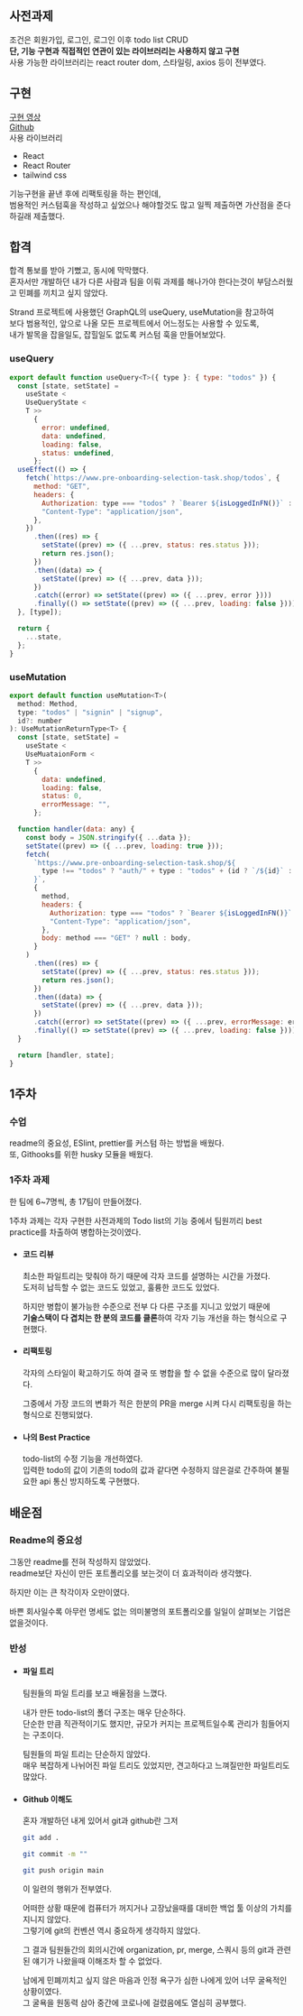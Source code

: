 ## 사전과제

조건은 회원가입, 로그인, 로그인 이후 todo list CRUD  
**단, 기능 구현과 직접적인 연관이 있는 라이브러리는 사용하지 않고 구현**  
사용 가능한 라이브러리는 react router dom, 스타일링, axios 등이 전부였다.

## 구현

[구현 영상](https://www.youtube.com/watch?v=9nXQnHhwC_Y)  
[Github](https://github.com/DoDevet/wanted-pre-onboarding-frontend/tree/8cfe6dba26e4be72308912fb1a4fed92fbeebd1e)  
사용 라이브러리

- React
- React Router
- tailwind css

기능구현을 끝낸 후에 리팩토링을 하는 편인데,  
범용적인 커스텀훅을 작성하고 싶었으나 해야할것도 많고 일찍 제출하면 가산점을 준다 하길래 제출했다.

## 합격

합격 통보를 받아 기뻤고, 동시에 막막했다.  
혼자서만 개발하던 내가 다른 사람과 팀을 이뤄 과제를 해나가야 한다는것이 부담스러웠고 민폐를 끼치고 싶지 않았다.

Strand 프로젝트에 사용했던 GraphQL의 useQuery, useMutation을 참고하여  
보다 범용적인, 앞으로 나올 모든 프로젝트에서 어느정도는 사용할 수 있도록,  
내가 발목을 잡을일도, 잡힐일도 없도록 커스텀 훅을 만들어보았다.

### useQuery

```jsx
export default function useQuery<T>({ type }: { type: "todos" }) {
  const [state, setState] =
    useState <
    UseQueryState <
    T >>
      {
        error: undefined,
        data: undefined,
        loading: false,
        status: undefined,
      };
  useEffect(() => {
    fetch(`https://www.pre-onboarding-selection-task.shop/todos`, {
      method: "GET",
      headers: {
        Authorization: type === "todos" ? `Bearer ${isLoggedInFN()}` : "",
        "Content-Type": "application/json",
      },
    })
      .then((res) => {
        setState((prev) => ({ ...prev, status: res.status }));
        return res.json();
      })
      .then((data) => {
        setState((prev) => ({ ...prev, data }));
      })
      .catch((error) => setState((prev) => ({ ...prev, error })))
      .finally(() => setState((prev) => ({ ...prev, loading: false })));
  }, [type]);

  return {
    ...state,
  };
}
```

### useMutation

```jsx
export default function useMutation<T>(
  method: Method,
  type: "todos" | "signin" | "signup",
  id?: number
): UseMutationReturnType<T> {
  const [state, setState] =
    useState <
    UseMuataionForm <
    T >>
      {
        data: undefined,
        loading: false,
        status: 0,
        errorMessage: "",
      };

  function handler(data: any) {
    const body = JSON.stringify({ ...data });
    setState((prev) => ({ ...prev, loading: true }));
    fetch(
      `https://www.pre-onboarding-selection-task.shop/${
        type !== "todos" ? "auth/" + type : "todos" + (id ? `/${id}` : "")
      }`,
      {
        method,
        headers: {
          Authorization: type === "todos" ? `Bearer ${isLoggedInFN()}` : "",
          "Content-Type": "application/json",
        },
        body: method === "GET" ? null : body,
      }
    )
      .then((res) => {
        setState((prev) => ({ ...prev, status: res.status }));
        return res.json();
      })
      .then((data) => {
        setState((prev) => ({ ...prev, data }));
      })
      .catch((error) => setState((prev) => ({ ...prev, errorMessage: error })))
      .finally(() => setState((prev) => ({ ...prev, loading: false })));
  }

  return [handler, state];
}
```

## 1주차

### 수업

readme의 중요성, ESlint, prettier를 커스텀 하는 방법을 배웠다.  
또, Githooks를 위한 husky 모듈을 배웠다.

### 1주차 과제

한 팀에 6~7명씩, 총 17팀이 만들어졌다.

1주차 과제는 각자 구현한 사전과제의 Todo list의 기능 중에서 팀원끼리 best practice를 차출하여 병합하는것이였다.

- #### 코드 리뷰

  최소한 파일트리는 맞춰야 하기 때문에 각자 코드를 설명하는 시간을 가졌다.  
  도저히 납득할 수 없는 코드도 있었고, 훌륭한 코드도 있었다.

  하지만 병합이 불가능한 수준으로 전부 다 다른 구조를 지니고 있었기 때문에  
  **기술스택이 다 겹치는 한 분의 코드를 클론**하여 각자 기능 개선을 하는 형식으로 구현했다.

- #### 리팩토링

  각자의 스타일이 확고하기도 하여 결국 또 병합을 할 수 없을 수준으로 많이 달라졌다.

  그중에서 가장 코드의 변화가 적은 한분의 PR을 merge 시켜 다시 리팩토링을 하는 형식으로 진행되었다.

- #### 나의 Best Practice

  todo-list의 수정 기능을 개선하였다.  
  입력한 todo의 값이 기존의 todo의 값과 같다면 수정하지 않은걸로 간주하여 불필요한 api 통신 방지하도록 구현했다.

## 배운점

### Readme의 중요성

그동안 readme를 전혀 작성하지 않았었다.  
 readme보단 자신이 만든 포트폴리오를 보는것이 더 효과적이라 생각했다.

하지만 이는 큰 착각이자 오만이였다.

바쁜 회사일수록 아무런 명세도 없는 의미불명의 포트폴리오를 일일이 살펴보는 기업은 없을것이다.

### 반성

- #### 파일 트리

  팀원들의 파일 트리를 보고 배울점을 느꼈다.

  내가 만든 todo-list의 폴더 구조는 매우 단순하다.  
  단순한 만큼 직관적이기도 했지만, 규모가 커지는 프로젝트일수록 관리가 힘들어지는 구조이다.

  팀원들의 파일 트리는 단순하지 않았다.  
  매우 복잡하게 나뉘어진 파일 트리도 있었지만, 견고하다고 느껴질만한 파일트리도 많았다.

- #### Github 이해도

  혼자 개발하던 내게 있어서 git과 github란 그저

  ```bash
  git add .
  ```

  ```bash
  git commit -m ""
  ```

  ```bash
  git push origin main
  ```

  이 일련의 행위가 전부였다.

  어떠한 상황 때문에 컴퓨터가 꺼지거나 고장났을때를 대비한 백업 툴 이상의 가치를 지니지 않았다.  
  그렇기에 git의 컨벤션 역시 중요하게 생각하지 않았다.

  그 결과 팀원들간의 회의시간에 organization, pr, merge, 스쿼시 등의 git과 관련된 얘기가 나왔을때 이해조차 할 수 없었다.

  남에게 민폐끼치고 싶지 않은 마음과 인정 욕구가 심한 나에게 있어 너무 굴욕적인 상황이였다.  
  그 굴욕을 원동력 삼아 중간에 코로나에 걸렸음에도 열심히 공부했다.
